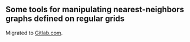 ## Some tools for manipulating nearest-neighbors graphs defined on regular grids

Migrated to [Gitlab.com](https://gitlab.com/1a7r0ch3/grid-graph.git).  
